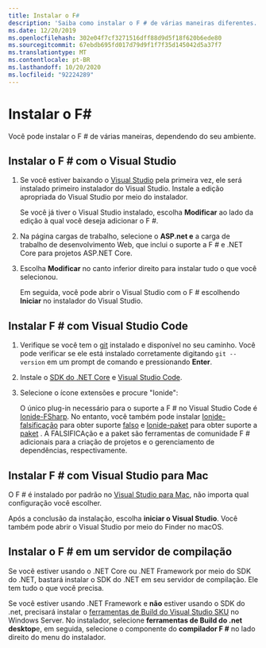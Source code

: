 ```yaml
---
title: Instalar o F#
description: 'Saiba como instalar o F # de várias maneiras diferentes.'
ms.date: 12/20/2019
ms.openlocfilehash: 302e04f7cf3271516dff88d9d5f18f620b6ede80
ms.sourcegitcommit: 67ebdb695fd017d79d9f1f7f35d145042d5a37f7
ms.translationtype: MT
ms.contentlocale: pt-BR
ms.lasthandoff: 10/20/2020
ms.locfileid: "92224289"
---
```

# <a name="install-f"></a>Instalar o F\#

Você pode instalar o F # de várias maneiras, dependendo do seu ambiente.

## <a name="install-f-with-visual-studio"></a>Instalar o F # com o Visual Studio

1. Se você estiver baixando o [Visual Studio](https://visualstudio.microsoft.com/downloads/?utm_medium=microsoft&utm_source=docs.microsoft.com&utm_campaign=inline+link&utm_content=download+vs2019) pela primeira vez, ele será instalado primeiro instalador do Visual Studio. Instale a edição apropriada do Visual Studio por meio do instalador.

   Se você já tiver o Visual Studio instalado, escolha **Modificar** ao lado da edição à qual você deseja adicionar o F #.

2. Na página cargas de trabalho, selecione o **ASP.net e** a carga de trabalho de desenvolvimento Web, que inclui o suporte a F # e .NET Core para projetos ASP.NET Core.

3. Escolha **Modificar** no canto inferior direito para instalar tudo o que você selecionou.

   Em seguida, você pode abrir o Visual Studio com o F # escolhendo **Iniciar** no instalador do Visual Studio.

## <a name="install-f-with-visual-studio-code"></a>Instalar F # com Visual Studio Code

1. Verifique se você tem o [git](https://git-scm.com/download) instalado e disponível no seu caminho. Você pode verificar se ele está instalado corretamente digitando `git --version` em um prompt de comando e pressionando **Enter**.

2. Instale o [SDK do .NET Core](https://dotnet.microsoft.com/download) e [Visual Studio Code](https://code.visualstudio.com).

3. Selecione o ícone extensões e procure "Ionide":

   O único plug-in necessário para o suporte a F # no Visual Studio Code é [Ionide-FSharp](https://marketplace.visualstudio.com/items?itemName=Ionide.Ionide-fsharp). No entanto, você também pode instalar [Ionide-falsificação](https://marketplace.visualstudio.com/items?itemName=Ionide.Ionide-FAKE) para obter suporte [falso](https://fake.build/) e [Ionide-paket](https://marketplace.visualstudio.com/items?itemName=Ionide.Ionide-Paket) para obter suporte a [paket](https://fsprojects.github.io/Paket/) . A FALSIFICAção e a paket são ferramentas de comunidade F # adicionais para a criação de projetos e o gerenciamento de dependências, respectivamente.

## <a name="install-f-with-visual-studio-for-mac"></a>Instalar F # com Visual Studio para Mac

O F # é instalado por padrão no [Visual Studio para Mac](https://visualstudio.microsoft.com/vs/mac/?utm_medium=microsoft&utm_source=docs.microsoft.com&utm_campaign=inline+link), não importa qual configuração você escolher.

Após a conclusão da instalação, escolha **iniciar o Visual Studio**. Você também pode abrir o Visual Studio por meio do Finder no macOS.

## <a name="install-f-on-a-build-server"></a>Instalar o F # em um servidor de compilação

Se você estiver usando o .NET Core ou .NET Framework por meio do SDK do .NET, bastará instalar o SDK do .NET em seu servidor de compilação. Ele tem tudo o que você precisa.

Se você estiver usando .NET Framework e **não** estiver usando o SDK do .net, precisará instalar o [ferramentas de Build do Visual Studio SKU](https://visualstudio.microsoft.com/thank-you-downloading-visual-studio/?sku=BuildTools&rel=16) no Windows Server. No instalador, selecione **ferramentas de Build do .net desktop**e, em seguida, selecione o componente do **compilador F #** no lado direito do menu do instalador.

